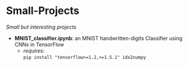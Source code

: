 # Small-Projects

*Small but interesting projects*

* **MNIST_classifier.ipynb**: an MNIST handwritten-digits Classifier using CNNs in 
TensorFlow  
	+ _requires_:  
    ```pip install "tensorflow>=1.2,<=1.5.1" idx2numpy```